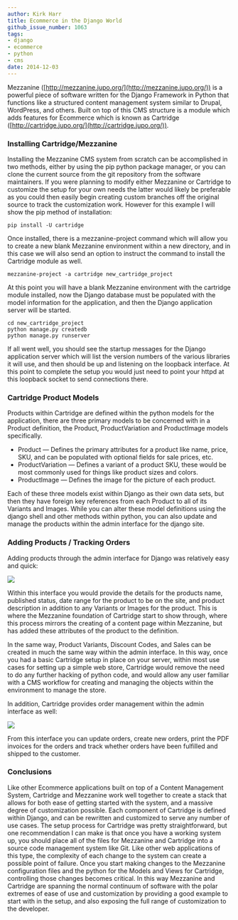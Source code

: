 ```yaml
---
author: Kirk Harr
title: Ecommerce in the Django World
github_issue_number: 1063
tags:
- django
- ecommerce
- python
- cms
date: 2014-12-03
---
```


Mezzanine ([http://mezzanine.jupo.org/](http://mezzanine.jupo.org/)) is a powerful piece of software written for the Django Framework in Python that functions like a structured content management system similar to Drupal, WordPress, and others. Built on top of this CMS structure is a module which adds features for Ecommerce which is known as Cartridge ([http://cartridge.jupo.org/](http://cartridge.jupo.org/)).

### Installing Cartridge/Mezzanine

Installing the Mezzanine CMS system from scratch can be accomplished in two methods, either by using the pip python package manager, or you can clone the current source from the git repository from the software maintainers. If you were planning to modify either Mezzanine or Cartridge to customize the setup for your own needs the latter would likely be preferable as you could then easily begin creating custom branches off the original source to track the customization work. However for this example I will show the pip method of installation:

```plain
pip install -U cartridge
```

Once installed, there is a mezzanine-project command which will allow you to create a new blank Mezzanine environment within a new directory, and in this case we will also send an option to instruct the command to install the Cartridge module as well.
```plain
mezzanine-project -a cartridge new_cartridge_project
```

At this point you will have a blank Mezzanine environment with the cartridge module installed, now the Django database must be populated with the model information for the application, and then the Django application server will be started.

```plain
cd new_cartridge_project
python manage.py createdb
python manage.py runserver
```

If all went well, you should see the startup messages for the Django application server which will list the version numbers of the various libraries it will use, and then should be up and listening on the loopback interface. At this point to complete the setup you would just need to point your httpd at this loopback socket to send connections there.

### Cartridge Product Models

Products within Cartridge are defined within the python models for the application, there are three primary models to be concerned with in a Product definition, the Product, ProductVariation and ProductImage models specifically.

- Product — Defines the primary attributes for a product like name, price, SKU, and can be populated with optional fields for sale prices, etc.
- ProductVariation — Defines a variant of a product SKU, these would be most commonly used for things like product sizes and colors.
- ProductImage — Defines the image for the picture of each product.

Each of these three models exist within Django as their own data sets, but then they have foreign key references from each Product to all of its Variants and Images. While you can alter these model definitions using the django shell and other methods within python, you can also update and manage the products within the admin interface for the django site.

### Adding Products / Tracking Orders

Adding products through the admin interface for Django was relatively easy and quick:

<a href="/blog/2014/12/ecommerce-in-django-world/image-0-big.png" imageanchor="1"><img border="0" src="/blog/2014/12/ecommerce-in-django-world/image-0.png"/></a>

Within this interface you would provide the details for the products name, published status, date range for the product to be on the site, and product description in addition to any Variants or Images for the product. This is where the Mezzanine foundation of Cartridge start to show through, where this process mirrors the creating of a content page within Mezzanine, but has added these attributes of the product to the definition.

In the same way, Product Variants, Discount Codes, and Sales can be created in much the same way within the admin interface. In this way, once you had a basic Cartridge setup in place on your server, within most use cases for setting up a simple web store, Cartridge would remove the need to do any further hacking of python code, and would allow any user familiar with a CMS workflow for creating and managing the objects within the environment to manage the store.

In addition, Cartridge provides order management within the admin interface as well:

<a href="/blog/2014/12/ecommerce-in-django-world/image-1-big.png" imageanchor="1"><img border="0" src="/blog/2014/12/ecommerce-in-django-world/image-1.png"/></a>

From this interface you can update orders, create new orders, print the PDF invoices for the orders and track whether orders have been fulfilled and shipped to the customer.

### Conclusions

Like other Ecommerce applications built on top of a Content Management System, Cartridge and Mezzanine work well together to create a stack that allows for both ease of getting started with the system, and a massive degree of customization possible. Each component of Cartridge is defined within Django, and can be rewritten and customized to serve any number of use cases. The setup process for Cartridge was pretty straightforward, but one recommendation I can make is that once you have a working system up, you should place all of the files for Mezzanine and Cartridge into a source code management system like Git. Like other web applications of this type, the complexity of each change to the system can create a possible point of failure. Once you start making changes to the Mezzanine configuration files and the python for the Models and Views for Cartridge, controlling those changes becomes critical. In this way Mezzanine and Cartridge are spanning the normal continuum of software with the polar extremes of ease of use and customization by providing a good example to start with in the setup, and also exposing the full range of customization to the developer.
